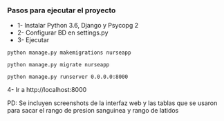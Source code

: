 <h3>Pasos para ejecutar el proyecto</h3>

* 1- Instalar Python 3.6, Django y Psycopg 2
* 2- Configurar BD en settings.py
* 3- Ejecutar 

`python manage.py makemigrations nurseapp`

`python manage.py migrate nurseapp`

`python manage.py runserver 0.0.0.0:8000`


4- Ir a http://localhost:8000

PD: Se incluyen screenshots de la interfaz web y las tablas que se usaron para sacar el rango de presion sanguinea y rango de latidos
